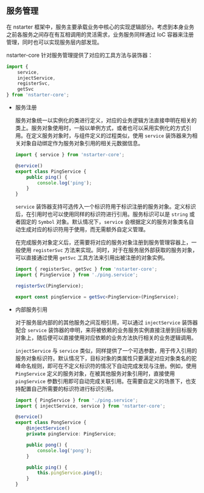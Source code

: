 ## 服务管理

在 nstarter 框架中，服务主要承载业务中核心的实现逻辑部分。考虑到本身业务之前各服务之间存在有互相调用的灵活需求，业务服务同样通过 IoC 容器来注册管理，同时也可以实现服务层内部发现。

nstarter-core 针对服务管理提供了对应的工具方法与装饰器：

```typescript
import {
    service,
    injectService,
    registerSvc,
    getSvc
} from 'nstarter-core';
```

* 服务注册

  服务对象统一以实例化的类进行定义，对应的业务逻辑方法直接申明在相关的类上。服务对象使用时，一般以单例方式，或者也可以采用实例化的方式引用。在定义服务对象时，与组件定义的过程类似，使用 `service` 装饰器来为相关对象自动绑定作为服务对象引用的相关元数据信息。

  ```typescript
  import { service } from 'nstarter-core';
  
  @service()
  export class PingService {
      public ping() {
          console.log('ping');
      }
  }
  ```

  `service` 装饰器支持可选传入一个标识符用于标识注册的服务对象。定义标识后，在引用时也可以使用同样的标识符进行引用。服务标识可以是 `string` 或者固定的 `Symbol` 对象。默认情况下，`service` 会根据定义的服务对象类名自动生成对应的标识符用于使用，而无需额外自定义管理。

  在完成服务对象定义后，还需要将对应的服务对象注册到服务管理容器上，一般使用 `registerSvc` 方法来实现。同时，对于在服务层外部获取的服务对象，可以直接通过使用 `getSvc` 工具方法来引用出被注册的对象实例。
  
  ```typescript
  import { registerSvc, getSvc } from 'nstarter-core';
  import { PingService } from './ping.service';
  
  registerSvc(PingService);

  export const pingService = getSvc<PingService>(PingService);
  ```

* 内部服务引用

  对于服务层内部的的其他服务之间互相引用，可以通过 `injectService` 装饰器配合 `service` 装饰器的申明，来将被依赖的业务服务实例直接注册到目标服务对象上，随后便可以直接使用对应依赖的业务方法执行相关的业务逻辑调用。

  `injectService` 与 `service` 类似，同样提供了一个可选参数，用于传入引用的服务对象标识符。默认情况下，目标对象的类属性只要满足对应对象类名的驼峰命名规则，即可在不定义标识符的情况下自动完成发现与注册。例如，使用 `PingService` 定义的服务对象，在被其他服务对象引用时，直接使用 `pingService` 参数引用即可自动完成关联引用。在需要自定义的场景下，也支持配置自己所需要的标识符进行标识引用。

  ```typescript
  import { PingService } from './ping.service';
  import { injectService, service } from 'nstarter-core';
  
  @service()
  export class PongService {
      @injectService()
      private pingService: PingService;
  
      public pong() {
          console.log('pong');
      }
  
      public ping() {
          this.pingService.ping();
      }
  }
  ```
